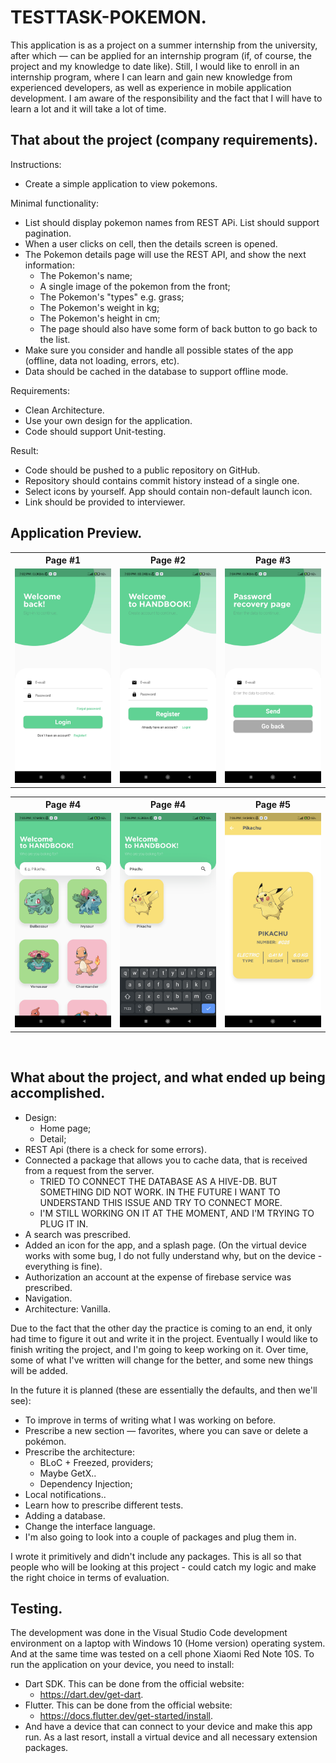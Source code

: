 # TESTTASK-POKEMON.

This application is as a project on a summer internship from the university, after which — can be applied for an internship program (if, of course, the project and my knowledge to date like). Still, I would like to enroll in an internship program, where I can learn and gain new knowledge from experienced developers, as well as experience in mobile application development. 
I am aware of the responsibility and the fact that I will have to learn a lot and it will take a lot of time.


## That about the project (company requirements). 

Instructions:
- Create a simple application to view pokemons.

Minimal functionality:
- List should display pokemon names from REST APi. List should support pagination.
- When a user clicks on cell, then the details screen is opened.
- The Pokemon details page will use the REST API, and show the next information:
  - The Pokemon's name;
  - A single image of the pokemon from the front;
  - The Pokemon's "types" e.g. grass;
  - The Pokemon's weight in kg;
  - The Pokemon's height in cm;
  - The page should also have some form of back button to go back to the list.
- Make sure you consider and handle all possible states of the app (offline, data not loading, errors, etc).
- Data should be cached in the database to support offline mode.

Requirements:
- Clean Architecture.
- Use your own design for the application.
- Code should support Unit-testing.

Result:
- Code should be pushed to a public repository on GitHub.
- Repository should contains commit history instead of a single one.
- Select icons by yourself. App should contain non-default launch icon.
- Link should be provided to interviewer.




## Application Preview.

<!-- <table>
  <tr>
    <td><img src='screenshots/app_preview.gif' width="200"/><td>
  </tr>
</table> -->
<table>
  <tr>
    <th>Page #1</th>
    <th>Page #2</th>
    <th>Page #3</th>
  </tr>
  <tr>
    <td><img src='photos/LOGIN.jpg'/></td>
    <td><img src='photos/REGISTER.jpg'/></td>
    <td><img src='photos/FORGOT.jpg'/></td>
  </tr>
  
</table>
<table>
  <tr>
    <th>Page #4</th>
    <th>Page #4</th>
    <th>Page #5</th>
  </tr>
  <tr>
    <td><img src='photos/HOME.jpg'/></td>
    <td><img src='photos/SEARCH.jpg'/></td>
    <td><img src='photos/DETAIL.jpg'/></td>
  </tr>
  
</table>

<br>




## What about the project, and what ended up being accomplished.

- Design:
   - Home page;
   - Detail;
- REST Api (there is a check for some errors).
- Connected a package that allows you to cache data, that is received from a request from the server.
  - TRIED TO CONNECT THE DATABASE AS A HIVE-DB. BUT SOMETHING DID NOT WORK. IN THE FUTURE I WANT TO UNDERSTAND THIS ISSUE AND TRY TO CONNECT MORE.
  - I'M STILL WORKING ON IT AT THE MOMENT, AND I'M TRYING TO PLUG IT IN.
- A search was prescribed. 
- Added an icon for the app, and a splash page. (On the virtual device works with some bug, I do not fully understand why, but on the device - everything is fine).
- Authorization an account at the expense of firebase service was prescribed.
- Navigation.
- Architecture: Vanilla.

Due to the fact that the other day the practice is coming to an end, it only had time to figure it out and write it in the project. 
Eventually I would like to finish writing the project, and I'm going to keep working on it. Over time, some of what I've written will change for the better, and some new things will be added.

In the future it is planned (these are essentially the defaults, and then we'll see):
- To improve in terms of writing what I was working on before.
- Prescribe a new section — favorites, where you can save or delete a pokémon.
- Prescribe the architecture:
  - BLoC + Freezed, providers;
  - Maybe GetX..
  - Dependency Injection;
- Local notifications..
- Learn how to prescribe different tests.
- Adding a database.
- Change the interface language.
- I'm also going to look into a couple of packages and plug them in.

I wrote it primitively and didn't include any packages. This is all so that people who will be looking at this project - could catch my logic and make the right choice in terms of evaluation.


## Testing.

The development was done in the Visual Studio Code development environment on a laptop with Windows 10 (Home version) operating system. And at the same time was tested on a cell phone Xiaomi Red Note 10S.
To run the application on your device, you need to install:
- Dart SDK. This can be done from the official website:
  - https://dart.dev/get-dart.
- Flutter. This can be done from the official website:
  - https://docs.flutter.dev/get-started/install.
- And have a device that can connect to your device and make this app run. As a last resort, install a virtual device and all necessary extension packages.
